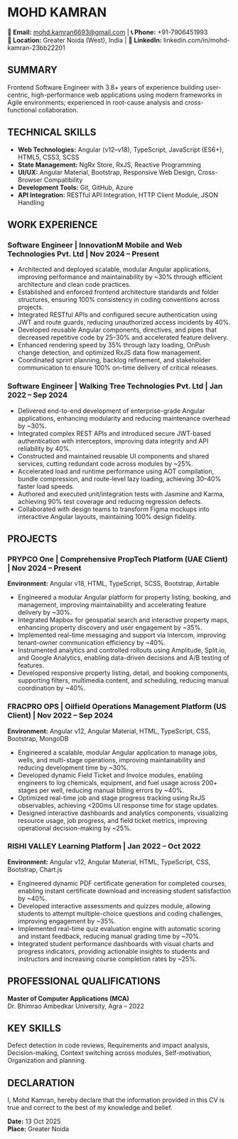 # MOHD KAMRAN

**📧 Email:** mohd.kamran6693@gmail.com | **📞 Phone:** +91-7906451993  
**📍 Location:** Greater Noida (West), India | **🔗 LinkedIn:** linkedin.com/in/mohd-kamran-23bb22201

## SUMMARY

Frontend Software Engineer with 3.8+ years of experience building user-centric, high-performance web applications using modern frameworks in Agile environments; experienced in root-cause analysis and cross-functional collaboration.

## TECHNICAL SKILLS

- **Web Technologies:** Angular (v12–v18), TypeScript, JavaScript (ES6+), HTML5, CSS3, SCSS
- **State Management:** NgRx Store, RxJS, Reactive Programming
- **UI/UX:** Angular Material, Bootstrap, Responsive Web Design, Cross-Browser Compatibility
- **Development Tools:** Git, GitHub, Azure
- **API Integration:** RESTful API Integration, HTTP Client Module, JSON Handling

## WORK EXPERIENCE

### Software Engineer | InnovationM Mobile and Web Technologies Pvt. Ltd | Nov 2024 – Present

- Architected and deployed scalable, modular Angular applications, improving performance and maintainability by ~30% through efficient architecture and clean code practices.
- Established and enforced frontend architecture standards and folder structures, ensuring 100% consistency in coding conventions across projects.
- Integrated RESTful APIs and configured secure authentication using JWT and route guards, reducing unauthorized access incidents by 40%.
- Developed reusable Angular components, directives, and pipes that decreased repetitive code by 25–30% and accelerated feature delivery.
- Enhanced rendering speed by 35% through lazy loading, OnPush change detection, and optimized RxJS data flow management.
- Coordinated sprint planning, backlog refinement, and stakeholder communication to ensure 100% on-time delivery of critical releases.

### Software Engineer | Walking Tree Technologies Pvt. Ltd | Jan 2022 – Sep 2024

- Delivered end-to-end development of enterprise-grade Angular applications, enhancing modularity and reducing maintenance overhead by ~30%.
- Integrated complex REST APIs and introduced secure JWT-based authentication with interceptors, improving data integrity and API reliability by 40%.
- Constructed and maintained reusable UI components and shared services, cutting redundant code across modules by ~25%.
- Accelerated load and runtime performance using AOT compilation, bundle compression, and route-level lazy loading, achieving 30–40% faster load speeds.
- Authored and executed unit/integration tests with Jasmine and Karma, achieving 90% test coverage and reducing regression defects.
- Collaborated with design teams to transform Figma mockups into interactive Angular layouts, maintaining 100% design fidelity.

## PROJECTS

### PRYPCO One | Comprehensive PropTech Platform (UAE Client) | Nov 2024 – Present

**Environment:** Angular v18, HTML, TypeScript, SCSS, Bootstrap, Airtable

- Engineered a modular Angular platform for property listing, booking, and management, improving maintainability and accelerating feature delivery by ~30%.
- Integrated Mapbox for geospatial search and interactive property maps, enhancing property discovery and user engagement by ~35%.
- Implemented real-time messaging and support via Intercom, improving tenant-owner communication efficiency by ~40%.
- Instrumented analytics and controlled rollouts using Amplitude, Split.io, and Google Analytics, enabling data-driven decisions and A/B testing of features.
- Developed responsive property listing, detail, and booking components, supporting filters, multimedia content, and scheduling, reducing manual coordination by ~40%.

### FRACPRO OPS | Oilfield Operations Management Platform (US Client) | Nov 2022 – Sep 2024

**Environment:** Angular v12, Angular Material, HTML, TypeScript, CSS, Bootstrap, MongoDB

- Engineered a scalable, modular Angular application to manage jobs, wells, and multi-stage operations, improving maintainability and reducing development time by ~30%.
- Developed dynamic Field Ticket and Invoice modules, enabling engineers to log chemicals, equipment, and fuel usage across 200+ stages per well, reducing manual billing errors by ~40%.
- Optimized real-time job and stage progress tracking using RxJS observables, achieving <200ms UI response time for stage updates.
- Designed interactive dashboards and analytics components, visualizing resource usage, job progress, and field ticket metrics, improving operational decision-making by ~25%.

### RISHI VALLEY Learning Platform | Jan 2022 – Oct 2022

**Environment:** Angular v12, Angular Material, HTML, TypeScript, CSS, Bootstrap, Chart.js

- Engineered dynamic PDF certificate generation for completed courses, enabling instant certificate download and increasing student satisfaction by ~40%.
- Developed interactive assessments and quizzes module, allowing students to attempt multiple-choice questions and coding challenges, improving engagement by ~35%.
- Implemented real-time quiz evaluation engine with automatic scoring and instant feedback, reducing manual grading time by ~70%.
- Integrated student performance dashboards with visual charts and progress indicators, providing actionable insights to students and instructors and increasing course completion rates by ~25%.

## PROFESSIONAL QUALIFICATIONS

**Master of Computer Applications (MCA)**  
Dr. Bhimrao Ambedkar University, Agra – 2022

## KEY SKILLS

Defect detection in code reviews, Requirements and impact analysis, Decision-making, Context switching across modules, Self-motivation, Organization and planning.

## DECLARATION

I, Mohd Kamran, hereby declare that the information provided in this CV is true and correct to the best of my knowledge and belief.

**Date:** 13 Oct 2025  
**Place:** Greater Noida